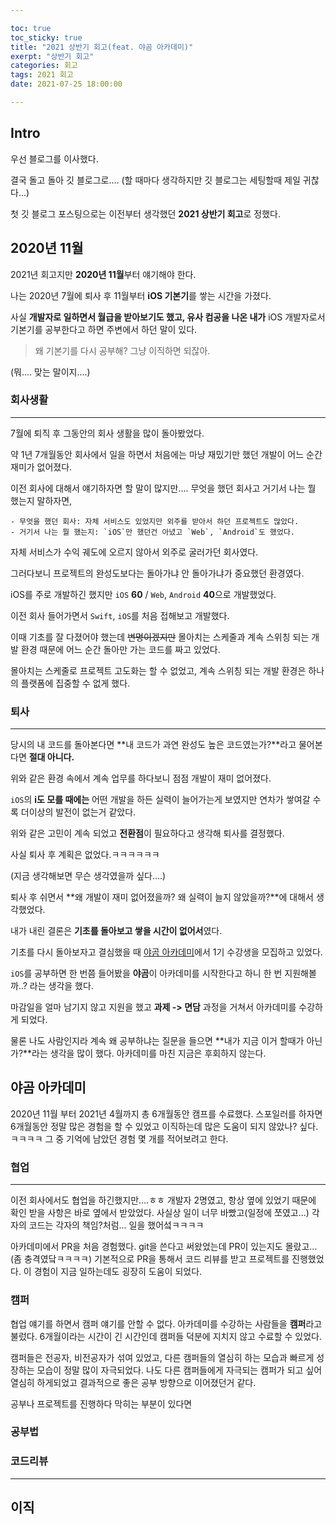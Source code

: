 ```yaml
---

toc: true
toc_sticky: true
title: "2021 상반기 회고(feat. 야곰 아카데미)"
exerpt: "상반기 회고"
categories: 회고
tags: 2021 회고
date: 2021-07-25 18:00:00

---
```


## Intro

우선 블로그를 이사했다.

결국 돌고 돌아 깃 블로그로.... (할 때마다 생각하지만 깃 블로그는 세팅할때 제일 귀찮다...)

첫 깃 블로그 포스팅으로는 이전부터 생각했던 **2021 상반기 회고**로 정했다.



## 2020년 11월

2021년 회고지만 **2020년 11월**부터 얘기해야 한다.

나는 2020년 7월에 퇴사 후 11월부터 **iOS 기본기**를 쌓는 시간을 가졌다.

사실 **개발자로 일하면서 월급을 받아보기도 했고, 유사 컴공을 나온 내가** iOS 개발자로서 기본기를 공부한다고 하면 주변에서 하던 말이 있다.

> 왜 기본기를 다시 공부해? 그냥 이직하면 되잖아.

(뭐.... 맞는 말이지....)



### 회사생활

---



7월에 퇴직 후 그동안의 회사 생활을 많이 돌아봤었다.

약 1년 7개월동안 회사에서 일을 하면서 처음에는 마냥 재밌기만 했던 개발이 어느 순간 재미가 없어졌다.

이전 회사에 대해서 얘기하자면 할 말이 많지만.... 무엇을 했던 회사고 거기서 나는 뭘 했는지 말하자면,

	- 무엇을 했던 회사: 자체 서비스도 있었지만 외주를 받아서 하던 프로젝트도 많았다.
	- 거기서 나는 뭘 했는지: `iOS`만 했던건 아녔고 `Web`, `Android`도 했었다.



자체 서비스가 수익 궤도에 오르지 않아서 외주로 굴러가던 회사였다.

그러다보니 프로젝트의 완성도보다는 돌아가냐 안 돌아가냐가 중요했던 환경였다.

iOS를 주로 개발하긴 했지만 `iOS` **60** / `Web`, `Android` **40**으로 개발했었다.

이전 회사 들어가면서 `Swift`, `iOS`를 처음 접해보고 개발했다.

이때 기초를 잘 다졌어야 했는데 ~~변명이겠지만~~ 몰아치는 스케줄과 계속 스위칭 되는 개발 환경 때문에 어느 순간 돌아만 가는 코드를 짜고 있었다.

몰아치는 스케줄로 프로젝트 고도화는 할 수 없었고, 계속 스위칭 되는 개발 환경은 하나의 플랫폼에 집중할 수 없게 했다.



### 퇴사

---



당시의 내 코드를 돌아본다면 **내 코드가 과연 완성도 높은 코드였는가?**라고 물어본다면 **절대 아니다.**

위와 같은 환경 속에서 계속 업무를 하다보니 점점 개발이 재미 없어졌다.

`iOS`의 **i도 모를 때에는** 어떤 개발을 하든 실력이 늘어가는게 보였지만 연차가 쌓여갈 수록 더이상의 발전이 없는거 같았다.

위와 같은 고민이 계속 되었고 **전환점**이 필요하다고 생각해 퇴사를 결정했다.

사실 퇴사 후 계획은 없었다.ㅋㅋㅋㅋㅋㅋ

(지금 생각해보면 무슨 생각였을까 싶다....)



퇴사 후 쉬면서 **왜 개발이 재미 없어졌을까? 왜 실력이 늘지 않았을까?**에 대해서 생각했었다.

내가 내린 결론은 **기초를 돌아보고 쌓을 시간이 없어서**였다.

기초를 다시 돌아보자고 결심했을 때 [야곰 아카데미](https://www.yagom-academy.kr/)에서 1기 수강생을 모집하고 있었다.

`iOS`를 공부하면 한 번쯤 들어봤을 **야곰**이 아카데미를 시작한다고 하니 한 번 지원해볼까..? 라는 생각을 했다.

마감일을 얼마 남기지 않고 지원을 했고 **과제 -> 면담** 과정을 거쳐서 아카데미를 수강하게 되었다.



물론 나도 사람인지라 계속 왜 공부하냐는 질문을 들으면 **내가 지금 이거 할때가 아닌가?**라는 생각을 많이 했다.
아카데미를 마친 지금은 후회하지 않는다.



## 야곰 아카데미

2020년 11월 부터 2021년 4월까지 총 6개월동안 캠프를 수료했다.
스포일러를 하자면 6개월동안 정말 많은 경험을 할 수 있었고 이직하는데 많은 도움이 되지 않았나? 싶다.ㅋㅋㅋㅋ
그 중 기억에 남았던 경험 몇 개를 적어보려고 한다.



### 협업

---

이전 회사에서도 협업을 하긴했지만....ㅎㅎ
개발자 2명였고, 항상 옆에 있었기 때문에 확인 받을 사항은 바로 옆에서 받았었다.
사실상 일이 너무 바빴고(일정에 쪼였고...) 각자의 코드는 각자의 책임?처럼... 일을 했어섴ㅋㅋㅋㅋ

아카데미에서 PR을 처음 경험했다.
git을 쓴다고 써왔었는데 PR이 있는지도 몰랐고...(좀 충격였닼ㅋㅋㅋㅋ)
기본적으로 PR을 통해서 코드 리뷰를 받고 프로젝트를 진행했었다.
이 경험이 지금 일하는데도 굉장히 도움이 되었다.

### 캠퍼

협업 얘기를 하면서 캠퍼 얘기를 안할 수 없다.
아카데미를 수강하는 사람들을 **캠퍼**라고 불렀다.
6개월이라는 시간이 긴 시간인데 캠퍼들 덕분에 지치지 않고 수료할 수 있었다.

캠퍼들은 전공자, 비전공자가 섞여 있었고, 다른 캠퍼들의 열심히 하는 모습과 빠르게 성장하는 모습이 정말 많이 자극되었다.
나도 다른 캠퍼들에게 자극되는 캠퍼가 되고 싶어 열심히 하게되었고 결과적으로 좋은 공부 방향으로 이어졌던거 같다.

공부나 프로젝트를 진행하다 막히는 부분이 있다면 

### 공부법

### 코드리뷰

------

## 이직
